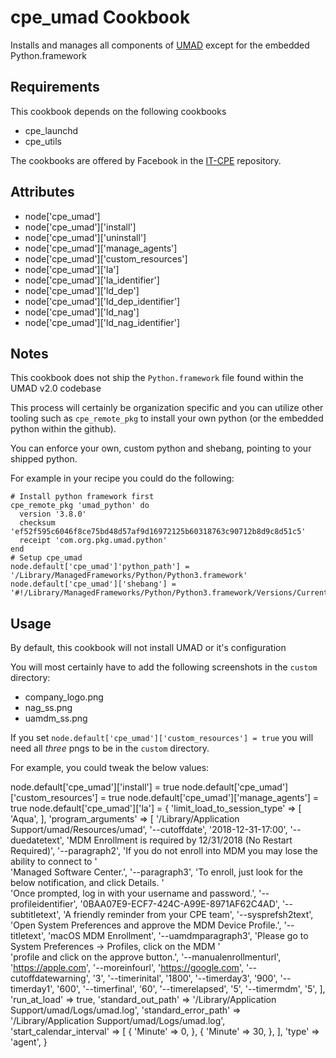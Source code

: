 cpe_umad Cookbook
========================
Installs and manages all components of [UMAD](https://github.com/erikng/umad) except for the embedded Python.framework

Requirements
------------

This cookbook depends on the following cookbooks

* cpe_launchd
* cpe_utils

The cookbooks are offered by Facebook in the [IT-CPE](https://github.com/facebook/IT-CPE) repository.

Attributes
----------
* node['cpe_umad']
* node['cpe_umad']['install']
* node['cpe_umad']['uninstall']
* node['cpe_umad']['manage_agents']
* node['cpe_umad']['custom_resources']
* node['cpe_umad']['la']
* node['cpe_umad']['la_identifier']
* node['cpe_umad']['ld_dep']
* node['cpe_umad']['ld_dep_identifier']
* node['cpe_umad']['ld_nag']
* node['cpe_umad']['ld_nag_identifier']

Notes
-----
This cookbook does not ship the `Python.framework` file found within the UMAD v2.0 codebase

This process will certainly be organization specific and you can utilize other tooling such as `cpe_remote_pkg` to install your own python (or the embedded python within the github).

You can enforce your own, custom python and shebang, pointing to your shipped python.

For example in your recipe you could do the following:

```
# Install python framework first
cpe_remote_pkg 'umad_python' do
  version '3.8.0'
  checksum 'ef52f595c6046f8ce75bd48d57af9d16972125b60318763c90712b8d9c8d51c5'
  receipt 'com.org.pkg.umad.python'
end
# Setup cpe_umad
node.default['cpe_umad']'python_path'] = '/Library/ManagedFrameworks/Python/Python3.framework'
node.default['cpe_umad']['shebang'] = '#!/Library/ManagedFrameworks/Python/Python3.framework/Versions/Current/bin/python3'
```

Usage
-----
By default, this cookbook will not install UMAD or it's configuration

You will most certainly have to add the following screenshots in the `custom` directory:
- company_logo.png
- nag_ss.png
- uamdm_ss.png

If you set `node.default['cpe_umad']['custom_resources'] = true` you will need all _three_ pngs to be in the `custom` directory.

For example, you could tweak the below values:

node.default['cpe_umad']['install'] = true
node.default['cpe_umad']['custom_resources'] = true
node.default['cpe_umad']['manage_agents'] = true
node.default['cpe_umad']['la'] = {
  'limit_load_to_session_type' => [
    'Aqua',
  ],
  'program_arguments' => [
    '/Library/Application Support/umad/Resources/umad',
    '--cutoffdate',
    '2018-12-31-17:00',
    '--duedatetext',
    'MDM Enrollment is required by 12/31/2018 (No Restart Required)',
    '--paragraph2',
    'If you do not enroll into MDM you may lose the ability to connect to '\
    'Managed Software Center.',
    '--paragraph3',
    'To enroll, just look for the below notification, and click Details. '\
    'Once prompted, log in with your username and password.',
    '--profileidentifier',
    '0BAA07E9-ECF7-424C-A99E-8971AF62C4AD',
    '--subtitletext',
    'A friendly reminder from your CPE team',
    '--sysprefsh2text',
    'Open System Preferences and approve the MDM Device Profile.',
    '--titletext',
    'macOS MDM Enrollment',
    '--uamdmparagraph3',
    'Please go to System Preferences -> Profiles, click on the MDM '\
    'profile and click on the approve button.',
    '--manualenrollmenturl',
    'https://apple.com',
    '--moreinfourl',
    'https://google.com',
    '--cutoffdatewarning',
    '3',
    '--timerinital',
    '1800',
    '--timerday3',
    '900',
    '--timerday1',
    '600',
    '--timerfinal',
    '60',
    '--timerelapsed',
    '5',
    '--timermdm',
    '5',
  ],
  'run_at_load' => true,
  'standard_out_path' => '/Library/Application Support/umad/Logs/umad.log',
  'standard_error_path' => '/Library/Application Support/umad/Logs/umad.log',
  'start_calendar_interval' => [
    {
      'Minute' => 0,
    },
    {
      'Minute' => 30,
    },
  ],
  'type' => 'agent',
}
